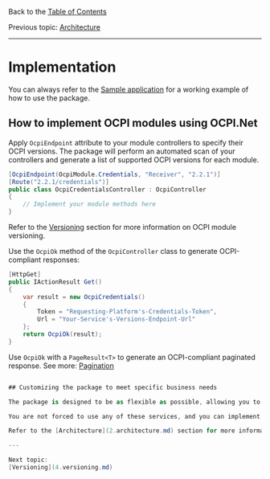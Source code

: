 Back to the [Table of Contents](README.md)

Previous topic:
[Architecture](2.architecture.md)

---

# Implementation

You can always refer to the [Sample application](/sample/OCPI.Net.Sample) for a working example of how to use the package.

## How to implement OCPI modules using OCPI.Net

Apply `OcpiEndpoint` attribute to your module controllers to specify their OCPI versions. The package will perform an automated scan of your controllers and generate a list of supported OCPI versions for each module.

```csharp
[OcpiEndpoint(OcpiModule.Credentials, "Receiver", "2.2.1")]
[Route("2.2.1/credentials")]
public class OcpiCredentialsController : OcpiController
{
    // Implement your module methods here
}
```

Refer to the [Versioning](4.versioning.md) section for more information on OCPI module versioning.

Use the `OcpiOk` method of the `OcpiController` class to generate OCPI-compliant responses:

```csharp
[HttpGet]
public IActionResult Get()
{
    var result = new OcpiCredentials()
    {
        Token = "Requesting-Platform's-Credentials-Token",
        Url = "Your-Service's-Versions-Endpoint-Url"
    };
    return OcpiOk(result);
}
```

Use `OcpiOk` with a `PageResult<T>` to generate an OCPI-compliant paginated response. See more: [Pagination](6.pagination.md)

```csharp

## Customizing the package to meet specific business needs

The package is designed to be as flexible as possible, allowing you to implement OCPI modules in any way you see fit. The package contains a number of services which are used to perform various tasks such as validating incoming requests, generating responses, and handling errors.

You are not forced to use any of these services, and you can implement your own services if you wish. The package also allows you to override some of the default services with your own custom implementations.

Refer to the [Architecture](2.architecture.md) section for more information on the package's internal architecture.

---

Next topic:
[Versioning](4.versioning.md)
